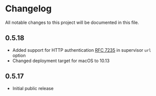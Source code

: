 # Changelog

All notable changes to this project will be documented in this file.

## 0.5.18

- Added support for HTTP authentication [RFC 7235](https://datatracker.ietf.org/doc/html/rfc7235) in supervisor `url` option
- Changed deployment target for macOS to 10.13

## 0.5.17

- Initial public release
